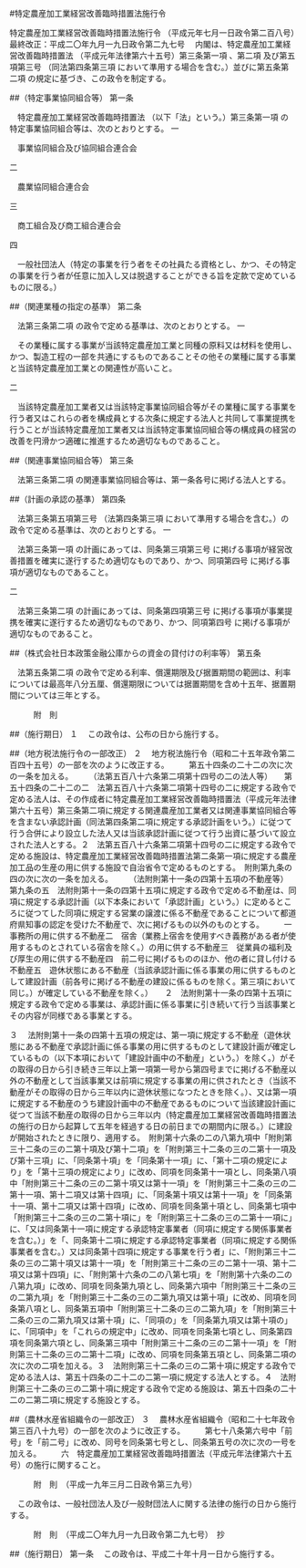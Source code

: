 #特定農産加工業経営改善臨時措置法施行令



特定農産加工業経営改善臨時措置法施行令
（平成元年七月一日政令第二百八号）最終改正：平成二〇年九月一九日政令第二九七号
　内閣は、特定農産加工業経営改善臨時措置法
（平成元年法律第六十五号）第三条第一項
、第二項
及び第五項第三号
（同法第四条第三項
において準用する場合を含む。）並びに第五条第二項
の規定に基づき、この政令を制定する。

##（特定事業協同組合等）
第一条

　特定農産加工業経営改善臨時措置法
（以下「法」という。）第三条第一項
の特定事業協同組合等は、次のとおりとする。
一

　事業協同組合及び協同組合連合会

二

　農業協同組合連合会

三

　商工組合及び商工組合連合会

四

　一般社団法人（特定の事業を行う者をその社員たる資格とし、かつ、その特定の事業を行う者が任意に加入し又は脱退することができる旨を定款で定めているものに限る。）




##（関連業種の指定の基準）
第二条

　法第三条第二項
の政令で定める基準は、次のとおりとする。
一

　その業種に属する事業が当該特定農産加工業と同種の原料又は材料を使用し、かつ、製造工程の一部を共通にするものであることその他その業種に属する事業と当該特定農産加工業との関連性が高いこと。

二

　当該特定農産加工業者又は当該特定事業協同組合等がその業種に属する事業を行う者又はこれらの者を構成員とする次条に規定する法人と共同して事業提携を行うことが当該特定農産加工業者又は当該特定事業協同組合等の構成員の経営の改善を円滑かつ適確に推進するため適切なものであること。




##（関連事業協同組合等）
第三条

　法第三条第二項
の関連事業協同組合等は、第一条各号に掲げる法人とする。



##（計画の承認の基準）
第四条

　法第三条第五項第三号
（法第四条第三項
において準用する場合を含む。）の政令で定める基準は、次のとおりとする。
一

　法第三条第一項
の計画にあっては、同条第三項第三号
に掲げる事項が経営改善措置を確実に遂行するため適切なものであり、かつ、同項第四号
に掲げる事項が適切なものであること。

二

　法第三条第二項
の計画にあっては、同条第四項第三号
に掲げる事項が事業提携を確実に遂行するため適切なものであり、かつ、同項第四号
に掲げる事項が適切なものであること。




##（株式会社日本政策金融公庫からの資金の貸付けの利率等）
第五条

　法第五条第二項
の政令で定める利率、償還期限及び据置期間の範囲は、利率については最高年八分五厘、償還期限については据置期間を含め十五年、据置期間については三年とする。




　　　附　則

##（施行期日）
１
　この政令は、公布の日から施行する。

##（地方税法施行令の一部改正）
２
　地方税法施行令（昭和二十五年政令第二百四十五号）の一部を次のように改正する。　　　第五十四条の二十二の次に次の一条を加える。　　　（法第五百八十六条第二項第十四号の二の法人等）　　第五十四条の二十二の二　法第五百八十六条第二項第十四号の二に規定する政令で定める法人は、その作成者に特定農産加工業経営改善臨時措置法（平成元年法律第六十五号）第三条第二項に規定する関連農産加工業者又は関連事業協同組合等を含まない承認計画（同法第四条第二項に規定する承認計画をいう。）に従つて行う合併により設立した法人又は当該承認計画に従つて行う出資に基づいて設立された法人とする。２　法第五百八十六条第二項第十四号の二に規定する政令で定める施設は、特定農産加工業経営改善臨時措置法第二条第一項に規定する農産加工品の生産の用に供する施設で自治省令で定めるものとする。　附則第九条の四の次に次の一条を加える。　　　（法附則第十一条の四第十五項の不動産等）　　第九条の五　法附則第十一条の四第十五項に規定する政令で定める不動産は、同項に規定する承認計画（以下本条において「承認計画」という。）に定めるところに従つてした同項に規定する営業の譲渡に係る不動産であることについて都道府県知事の認定を受けた不動産で、次に掲げるもの以外のものとする。　　　一　事務所の用に供する不動産二　宿舎（業務上宿舎を使用すべき義務がある者が使用するものとされている宿舎を除く。）の用に供する不動産三　従業員の福利及び厚生の用に供する不動産四　前二号に掲げるもののほか、他の者に貸し付ける不動産五　遊休状態にある不動産（当該承認計画に係る事業の用に供するものとして建設計画（前各号に掲げる不動産の建設に係るものを除く。第三項において同じ。）が確定している不動産を除く。）　　２　法附則第十一条の四第十五項に規定する政令で定める事業は、承認計画に係る事業に引き続いて行う当該事業とその内容が同様である事業とする。

３
　法附則第十一条の四第十五項の規定は、第一項に規定する不動産（遊休状態にある不動産で承認計画に係る事業の用に供するものとして建設計画が確定しているもの（以下本項において「建設計画中の不動産」という。）を除く。）がその取得の日から引き続き三年以上第一項第一号から第四号までに掲げる不動産以外の不動産として当該事業又は前項に規定する事業の用に供されたとき（当該不動産がその取得の日から三年以内に遊休状態になつたときを除く。）、又は第一項に規定する不動産のうち建設計画中の不動産であるものについて当該建設計画に従つて当該不動産の取得の日から三年以内（特定農産加工業経営改善臨時措置法の施行の日から起算して五年を経過する日の前日までの期間内に限る。）に建設が開始されたときに限り、適用する。　附則第十六条の二の八第九項中「附則第三十二条の三の二第十項及び第十二項」を「附則第三十二条の三の二第十一項及び第十三項」に、「同条第十項」を「同条第十一項」に、「第十二項の規定により」を「第十三項の規定により」に改め、同項を同条第十一項とし、同条第八項中「附則第三十二条の三の二第十項又は第十一項」を「附則第三十二条の三の二第十一項、第十二項又は第十四項」に、「同条第十項又は第十一項」を「同条第十一項、第十二項又は第十四項」に改め、同項を同条第十項とし、同条第七項中「附則第三十二条の三の二第十項に」を「附則第三十二条の三の二第十一項に」に、「又は同条第十一項に規定する承認特定事業者（同項に規定する関係事業者を含む。）」を「、同条第十二項に規定する承認特定事業者（同項に規定する関係事業者を含む。）又は同条第十四項に規定する事業を行う者」に、「附則第三十二条の三の二第十項又は第十一項」を「附則第三十二条の三の二第十一項、第十二項又は第十四項」に、「附則第十六条の二の八第七項」を「附則第十六条の二の八第九項」に改め、同項を同条第九項とし、同条第六項中「附則第三十二条の三の二第九項」を「附則第三十二条の三の二第九項又は第十項」に改め、同項を同条第八項とし、同条第五項中「附則第三十二条の三の二第九項」を「附則第三十二条の三の二第九項又は第十項」に、「同項の」を「同条第九項又は第十項の」に、「同項中」を「これらの規定中」に改め、同項を同条第七項とし、同条第四項を同条第六項とし、同条第三項中「附則第三十二条の三の二第十一項」を「附則第三十二条の三の二第十二項」に改め、同項を同条第五項とし、同条第二項の次に次の二項を加える。３　法附則第三十二条の三の二第十項に規定する政令で定める法人は、第五十四条の二十二の二第一項に規定する法人とする。４　法附則第三十二条の三の二第十項に規定する政令で定める施設は、第五十四条の二十二の二第二項に規定する施設とする。

##（農林水産省組織令の一部改正）
３
　農林水産省組織令（昭和二十七年政令第三百八十九号）の一部を次のように改正する。　　　第七十八条第六号中「前号」を「前二号」に改め、同号を同条第七号とし、同条第五号の次に次の一号を加える。　　　六　特定農産加工業経営改善臨時措置法（平成元年法律第六十五号）の施行に関すること。


　　　附　則　（平成一九年三月二日政令第三九号）


　この政令は、一般社団法人及び一般財団法人に関する法律の施行の日から施行する。


　　　附　則　（平成二〇年九月一九日政令第二九七号）　抄


##（施行期日）
第一条
　この政令は、平成二十年十月一日から施行する。





